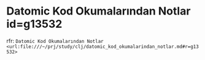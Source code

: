 
# Datomic Kod Okumalarından Notlar  id=g13532

rfr: `Datomic Kod Okumalarından Notlar  <url:file:///~/prj/study/clj/datomic_kod_okumalarindan_notlar.md#r=g13532>`
